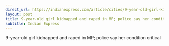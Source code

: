 ```yaml
---
direct_url: https://indianexpress.com/article/cities/9-year-old-girl-kidnapped-and-raped-8265817/
layout: post
title: 9-year-old girl kidnapped and raped in MP; police say her condition critical
subtitle: Indian Express
---
```


9-year-old girl kidnapped and raped in MP; police say her condition critical